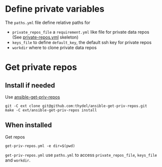 # Define private variables

The `paths.yml` file define relative paths for

- `private_repos_file` a `requirement.yml` like file for private data
  repos (See [private-repos.yml][] skeleton)
- `keys_file` to define `default_key`, the default ssh key for private repos
- `workdir` where to clone private data repos

[private-repos.yml]: https://github.com/thydel/ansible-get-priv-repos/blob/master/private-repos.skl.yml "github.com file"

# Get private repos

[ansible-get-priv-repos]: https://github.com/thydel/ansible-get-priv-repos "github.com repo"

## Install if needed

Use [ansible-get-priv-repos][]

```
git -C ext clone git@github.com:thydel/ansible-get-priv-repos.git
make -C ext/ansible-get-priv-repos install
```

## When installed

Get repos

```
get-priv-repos.yml -e dir=$(pwd)
```

`get-priv-repos.yml` use `paths.yml` to access `private_repos_file`,
`keys_file` and `workdir`.
